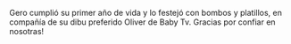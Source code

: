 Gero cumplió su primer año de vida y lo festejó con bombos y platillos, en compañía de su dibu preferido Oliver de Baby Tv.
Gracias por confiar en nosotras!